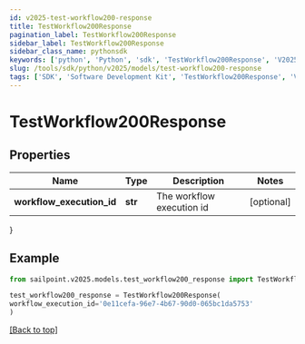 ```yaml
---
id: v2025-test-workflow200-response
title: TestWorkflow200Response
pagination_label: TestWorkflow200Response
sidebar_label: TestWorkflow200Response
sidebar_class_name: pythonsdk
keywords: ['python', 'Python', 'sdk', 'TestWorkflow200Response', 'V2025TestWorkflow200Response'] 
slug: /tools/sdk/python/v2025/models/test-workflow200-response
tags: ['SDK', 'Software Development Kit', 'TestWorkflow200Response', 'V2025TestWorkflow200Response']
---
```


# TestWorkflow200Response


## Properties

Name | Type | Description | Notes
------------ | ------------- | ------------- | -------------
**workflow_execution_id** | **str** | The workflow execution id | [optional] 
}

## Example

```python
from sailpoint.v2025.models.test_workflow200_response import TestWorkflow200Response

test_workflow200_response = TestWorkflow200Response(
workflow_execution_id='0e11cefa-96e7-4b67-90d0-065bc1da5753'
)

```
[[Back to top]](#) 

